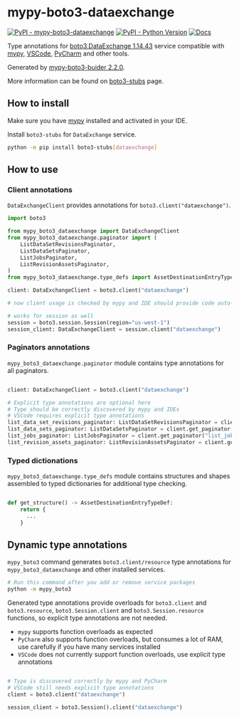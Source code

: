 # mypy-boto3-dataexchange

[![PyPI - mypy-boto3-dataexchange](https://img.shields.io/pypi/v/mypy-boto3-dataexchange.svg?color=blue)](https://pypi.org/project/mypy-boto3-dataexchange)
[![PyPI - Python Version](https://img.shields.io/pypi/pyversions/mypy-boto3-dataexchange.svg?color=blue)](https://pypi.org/project/mypy-boto3-dataexchange)
[![Docs](https://img.shields.io/readthedocs/mypy-boto3-builder.svg?color=blue)](https://mypy-boto3-builder.readthedocs.io/)

Type annotations for
[boto3.DataExchange 1.14.43](https://boto3.amazonaws.com/v1/documentation/api/1.14.43/reference/services/dataexchange.html#DataExchange) service
compatible with [mypy](https://github.com/python/mypy), [VSCode](https://code.visualstudio.com/),
[PyCharm](https://www.jetbrains.com/pycharm/) and other tools.

Generated by [mypy-boto3-buider 2.2.0](https://github.com/vemel/mypy_boto3_builder).

More information can be found on [boto3-stubs](https://pypi.org/project/boto3-stubs/) page.

## How to install

Make sure you have [mypy](https://github.com/python/mypy) installed and activated in your IDE.

Install `boto3-stubs` for `DataExchange` service.

```bash
python -m pip install boto3-stubs[dataexchange]
```

## How to use

### Client annotations

`DataExchangeClient` provides annotations for `boto3.client("dataexchange")`.

```python
import boto3

from mypy_boto3_dataexchange import DataExchangeClient
from mypy_boto3_dataexchange.paginator import (
    ListDataSetRevisionsPaginator,
    ListDataSetsPaginator,
    ListJobsPaginator,
    ListRevisionAssetsPaginator,
)
from mypy_boto3_dataexchange.type_defs import AssetDestinationEntryTypeDef, ...

client: DataExchangeClient = boto3.client("dataexchange")

# now client usage is checked by mypy and IDE should provide code auto-complete

# works for session as well
session = boto3.session.Session(region="us-west-1")
session_client: DataExchangeClient = session.client("dataexchange")
```

### Paginators annotations

`mypy_boto3_dataexchange.paginator` module contains type annotations for all paginators.

```python

client: DataExchangeClient = boto3.client("dataexchange")

# Explicit type annotations are optional here
# Type should be correctly discovered by mypy and IDEs
# VSCode requires explicit type annotations
list_data_set_revisions_paginator: ListDataSetRevisionsPaginator = client.get_paginator("list_data_set_revisions")
list_data_sets_paginator: ListDataSetsPaginator = client.get_paginator("list_data_sets")
list_jobs_paginator: ListJobsPaginator = client.get_paginator("list_jobs")
list_revision_assets_paginator: ListRevisionAssetsPaginator = client.get_paginator("list_revision_assets")
```







### Typed dictionations

`mypy_boto3_dataexchange.type_defs` module contains structures and shapes assembled
to typed dictionaries for additional type checking.

```python

def get_structure() -> AssetDestinationEntryTypeDef:
    return {
      ...
    }
```


## Dynamic type annotations

`mypy_boto3` command generates `boto3.client/resource` type annotations for
`mypy_boto3_dataexchange` and other installed services.

```bash
# Run this command after you add or remove service packages
python -m mypy_boto3
```

Generated type annotations provide overloads for `boto3.client` and `boto3.resource`,
`boto3.Session.client` and `boto3.Session.resource` functions,
so explicit type annotations are not needed.

- `mypy` supports function overloads as expected
- `PyCharm` also supports function overloads, but consumes a lot of RAM, use carefully if you have many services installed
- `VSCode` does not currently support function overloads, use explicit type annotations

```python

# Type is discovered correctly by mypy and PyCharm
# VSCode still needs explicit type annotations
client = boto3.client("dataexchange")

session_client = boto3.Session().client("dataexchange")
```
